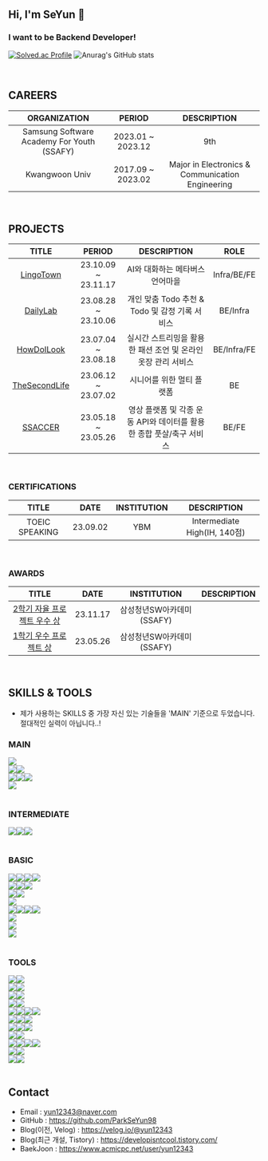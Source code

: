 ## Hi, I'm SeYun 👋

### I want to be Backend Developer!

[![Solved.ac Profile](http://mazassumnida.wtf/api/v2/generate_badge?boj=yun12343)](https://solved.ac/yun12343/) 
![Anurag's GitHub stats](https://github-readme-stats.vercel.app/api?username=ParkSeYun98&show_icons=true&theme=tokyonight)

<br>

## CAREERS

|ORGANIZATION|PERIOD|DESCRIPTION|
|:---:|:---:|:---:|
|Samsung Software Academy For Youth (SSAFY)|2023.01 ~ 2023.12|9th|
|Kwangwoon Univ|2017.09 ~ 2023.02|Major in Electronics & Communication Engineering|

<br/>

## PROJECTS
|TITLE|PERIOD|DESCRIPTION|ROLE|
|:---:|:---:|:---:|:---:|
|<a href="https://github.com/LingoTown">LingoTown</a>|23.10.09 ~ 23.11.17|AI와 대화하는 메타버스 언어마을|Infra/BE/FE|
|<a href="https://github.com/ParkSeYun98/DailyLab">DailyLab</a>|23.08.28 ~ 23.10.06|개인 맞춤 Todo 추천 & Todo 및 감정 기록 서비스|BE/Infra|
|<a href="https://github.com/ParkSeYun98/HowDoILook">HowDoILook</a>|23.07.04 ~ 23.08.18|실시간 스트리밍을 활용한 패션 조언 및 온라인 옷장 관리 서비스|BE/Infra/FE|
|<a href="https://github.com/ParkSeYun98/TheSecondLifeBack">TheSecondLife</a>|23.06.12 ~ 23.07.02|시니어를 위한 멀티 플랫폼|BE|
|<a href="https://github.com/ParkSeYun98/SSACCER-BE">SSACCER</a>|23.05.18 ~ 23.05.26|영상 플랫폼 및 각종 운동 API와 데이터를 활용한 종합 풋살/축구 서비스|BE/FE|

<br/>

### CERTIFICATIONS
|TITLE|DATE|INSTITUTION|DESCRIPTION|
|:---:|:---:|:---:|:---:|
|TOEIC SPEAKING|23.09.02|YBM|Intermediate High(IH, 140점)|

<br/>

### AWARDS
|TITLE|DATE|INSTITUTION|DESCRIPTION|
|:---:|:---:|:---:|:---:|
|<a href="https://github.com/LingoTown">2학기 자율 프로젝트 우수 상</a>|23.11.17|삼성청년SW아카데미(SSAFY)||
|<a href="https://github.com/ParkSeYun98/SSACCER-BE">1학기 우수 프로젝트 상</a>|23.05.26|삼성청년SW아카데미(SSAFY)||

<br/>

## SKILLS & TOOLS

- 제가 사용하는 SKILLS 중 가장 자신 있는 기술들을 'MAIN' 기준으로 두었습니다. 절대적인 실력이 아닙니다..!

### MAIN
<div class="Main-Language">
  <img src="https://img.shields.io/badge/java-007396?style=for-the-badge&logo=java&logoColor=white">
</div>
<div class="Main-Spring">
  <img src="https://img.shields.io/badge/Spring-6DB33F?style=for-the-badge&logo=spring&logoColor=white"><img src="https://img.shields.io/badge/Spring Boot-06AC38?style=for-the-badge&logo=springboot&logoColor=white">
</div>
<div class="Main-JPA">
  <img src="https://img.shields.io/badge/JPA-004027?style=for-the-badge&logo=JPA&logoColor=white"><img src="https://img.shields.io/badge/Spring Data JPA-004027?style=for-the-badge&logo=Spring Data JPA&logoColor=white"><img src="https://img.shields.io/badge/QueryDSL-004027?style=for-the-badge&logo=QueryDSL&logoColor=white">
</div>
<div class="Main-DB">
  <img src="https://img.shields.io/badge/MYSQL-4479A1?style=for-the-badge&logo=MYSQL&logoColor=white">
</div>

<br>

### INTERMEDIATE

<div class="Intermediate-Infra">
  <img src="https://img.shields.io/badge/Docker-2496ED?style=for-the-badge&logo=Docker&logoColor=white"><img src="https://img.shields.io/badge/Nginx-009639?style=for-the-badge&logo=Nginx&logoColor=white"><img src="https://img.shields.io/badge/Jenkins-D24939?style=for-the-badge&logo=Jenkins&logoColor=white">
</div>

<br>

### BASIC

<div class="Basic-Front">
  <img src="https://img.shields.io/badge/HTML-E34F26?style=for-the-badge&logo=HTML5&logoColor=white"><img src="https://img.shields.io/badge/CSS-1572B6?style=for-the-badge&logo=CSS3&logoColor=white"><img src="https://img.shields.io/badge/JavaScript-F7DF1E?style=for-the-badge&logo=JavaScript&logoColor=white"><img src="https://img.shields.io/badge/TypeScript-3178C6?style=for-the-badge&logo=TypeScript&logoColor=white">
</div>
<div class="Basic-Front-Library">
  <img src="https://img.shields.io/badge/React-61DAFB?style=for-the-badge&logo=React&logoColor=white"><img src="https://img.shields.io/badge/Redux-764ABC?style=for-the-badge&logo=Redux&logoColor=white"><img src="https://img.shields.io/badge/Recoil-3578E5?style=for-the-badge&logo=Recoil&logoColor=white">
</div>
<div class="Basic-Front-Library2">
  <img src="https://img.shields.io/badge/Vue.js-4FC08D?style=for-the-badge&logo=Vue.js&logoColor=white"><img src="https://img.shields.io/badge/Vuex-4FC08D?style=for-the-badge&logo=Vuex&logoColor=white">
</div>
<div>
  <img src="https://img.shields.io/badge/Three.js-000000?style=for-the-badge&logo=Three.js&logoColor=white">
</div>
<div class="Basic-Back">
  <img src="https://img.shields.io/badge/Python-3776AB?style=for-the-badge&logo=Python&logoColor=white"><img src="https://img.shields.io/badge/FastAPI-009688?style=for-the-badge&logo=FastAPI&logoColor=white"><img src="https://img.shields.io/badge/Jupyter Notebook-F37626?style=for-the-badge&logo=Jupyter&logoColor=white"><img src="https://img.shields.io/badge/Pandas-150458?style=for-the-badge&logo=pandas&logoColor=white">
</div>
<div>
  <img src="https://img.shields.io/badge/Spring Security-6DB33F?style=for-the-badge&logo=Spring Security&logoColor=white">
</div>

<div class="Basic-DB>
  <img src="https://img.shields.io/badge/Redis-DC382D?style=for-the-badge&logo=Redis&logoColor=white">
</div>
<div>
  <img src="https://img.shields.io/badge/MyBatis-000000?style=for-the-badge&logo=MyBatis&logoColor=white">
</div>

<div>
  <img src="https://img.shields.io/badge/Linux-FCC624?style=for-the-badge&logo=Linux&logoColor=white">
</div>

<br>

### TOOLS
<div class="Back Build">
  <img src="https://img.shields.io/badge/Gradle-02303A?style=for-the-badge&logo=Gradle&logoColor=white"><img src="https://img.shields.io/badge/Maven-C71A36?style=for-the-badge&logo=Apache Maven&logoColor=white">
</div>
<div class="Front Build">
  <img src="https://img.shields.io/badge/NPM-CB3837?style=for-the-badge&logo=npm&logoColor=white"><img src="https://img.shields.io/badge/Vite-646CFF?style=for-the-badge&logo=Vite&logoColor=white">
</div>
<div class="Tools-Analysis">
  <img src="https://img.shields.io/badge/SonarQube-4E9BCD?style=for-the-badge&logo=SonarQube&logoColor=white"><img src="https://img.shields.io/badge/JMeter-D22128?style=for-the-badge&logo=Apache JMeter&logoColor=white">
</div>
<div class="Tools-Monitering">
  <img src="https://img.shields.io/badge/Grafana-F46800?style=for-the-badge&logo=Grafana&logoColor=white"><img src="https://img.shields.io/badge/Prometheus-E6522C?style=for-the-badge&logo=Prometheus&logoColor=white">
</div>
<div class="Tools-IDE">
  <img src="https://img.shields.io/badge/IntelliJ-000000?style=for-the-badge&logo=IntelliJ IDEA&logoColor=white"><img src="https://img.shields.io/badge/VSCode-007ACC?style=for-the-badge&logo=visualstudiocode&logoColor=white"><img src="https://img.shields.io/badge/PyCharm-000000?style=for-the-badge&logo=PyCharm&logoColor=white"><img src="https://img.shields.io/badge/Eclipse-2C2255?style=for-the-badge&logo=eclipseide&logoColor=white">
</div>
<div class="Tools-1">
  <img src="https://img.shields.io/badge/Jira-0052CC?style=for-the-badge&logo=jira&logoColor=white"><img src="https://img.shields.io/badge/Notion-000000?style=for-the-badge&logo=notion&logoColor=white"><img src="https://img.shields.io/badge/Mattermost-0058CC?style=for-the-badge&logo=mattermost&logoColor=white">
</div>
<div class="Tools-Git">
  <img src="https://img.shields.io/badge/Git-F05032?style=for-the-badge&logo=Git&logoColor=white"><img src="https://img.shields.io/badge/GitHub-181717?style=for-the-badge&logo=GitHub&logoColor=white"><img src="https://img.shields.io/badge/GitLab-FC6D26?style=for-the-badge&logo=GitLab&logoColor=white">
</div>
<div>
  <img src="https://img.shields.io/badge/SourceTree-0052CC?style=for-the-badge&logo=Sourcetree&logoColor=white"><img src="https://img.shields.io/badge/GitHub DeskTop-000000?style=for-the-badge&logo=GitHub Desktop&logoColor=white">
</div>
<div class="Tools-AWS">
  <img src="https://img.shields.io/badge/AWS EC2-FF9900?style=for-the-badge&logo=amazonec2&logoColor=white"><img src="https://img.shields.io/badge/AWS RDS-527FFF?style=for-the-badge&logo=amazonrds&logoColor=white"><img src="https://img.shields.io/badge/AWS S3-569A31?style=for-the-badge&logo=amazons3&logoColor=white"><img src="https://img.shields.io/badge/AWS Route 53-8C4FFF?style=for-the-badge&logo=amazonroute53&logoColor=white">
</div>
<div class="API Tools">
  <img src="https://img.shields.io/badge/Postman-FF6C37?style=for-the-badge&logo=Postman&logoColor=white"><img src="https://img.shields.io/badge/Swagger-85EA2D?style=for-the-badge&logo=Swagger&logoColor=white">
</div>
<div class="Terminal">
  <img src="https://img.shields.io/badge/Termius-000000?style=for-the-badge&logo=Termius&logoColor=white"><img src="https://img.shields.io/badge/MobaXterm-000000?style=for-the-badge&logo=MobaXterm&logoColor=white">
</div>

<br/>

## Contact
- Email : yun12343@naver.com<br/>
- GitHub : https://github.com/ParkSeYun98<br/>
- Blog(이전, Velog) : https://velog.io/@yun12343<br/>
- Blog(최근 개설, Tistory) : https://developisntcool.tistory.com/
- BaekJoon : https://www.acmicpc.net/user/yun12343<br/>
  
</div>
